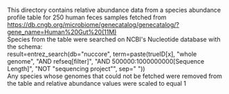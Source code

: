 This directory contains relative abundance data from a species abundance profile table for 250 human feces samples fetched from https://db.cngb.org/microbiome/genecatalog/genecatalog/?gene_name=Human%20Gut%20(11M) </br>
Species from the table were searched on NCBI's Nucleotide database with the schema: </br>
result=entrez_search(db="nuccore", term=paste(trueID[x], "whole genome", "AND refseq[filter]", "AND 500000:1000000000[Sequence Length]", "NOT \"sequencing project\"",  sep=" ")) </br>
Any species whose genomes that could not be fetched were removed from the table and relative abundance values were scaled to equal 1
